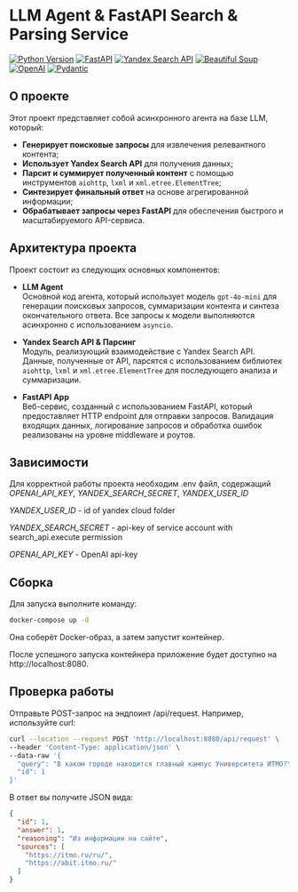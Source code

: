 # LLM Agent & FastAPI Search & Parsing Service

[![Python Version](https://img.shields.io/badge/Python-3.12.4%2B-blue.svg)](https://www.python.org/)
[![FastAPI](https://img.shields.io/badge/FastAPI-v0.115.8-blue.svg)](https://fastapi.tiangolo.com/)
[![Yandex Search API](https://img.shields.io/badge/Yandex_Search_API-XML--based-orange.svg)](https://yandex.cloud/ru/docs/search-api/)
[![Beautiful Soup](https://img.shields.io/badge/Beautiful_Soup-v4.12.3-green.svg)](https://www.crummy.com/software/BeautifulSoup/)
[![OpenAI](https://img.shields.io/badge/OpenAI-API-blue.svg)](https://openai.com/)
[![Pydantic](https://img.shields.io/badge/Pydantic-v2.10.6-blue.svg)](https://pydantic-docs.helpmanual.io/)

## О проекте

Этот проект представляет собой асинхронного агента на базе LLM, который:
- **Генерирует поисковые запросы** для извлечения релевантного контента;
- **Использует Yandex Search API** для получения данных;
- **Парсит и суммирует полученный контент** с помощью инструментов `aiohttp`, `lxml` и `xml.etree.ElementTree`;
- **Синтезирует финальный ответ** на основе агрегированной информации;
- **Обрабатывает запросы через FastAPI** для обеспечения быстрого и масштабируемого API-сервиса.

## Архитектура проекта

Проект состоит из следующих основных компонентов:

- **LLM Agent**  
  Основной код агента, который использует модель `gpt-4o-mini` для генерации поисковых запросов, суммаризации контента и синтеза окончательного ответа. Все запросы к модели выполняются асинхронно с использованием `asyncio`.

- **Yandex Search API & Парсинг**  
  Модуль, реализующий взаимодействие с Yandex Search API. Данные, полученные от API, парсятся с использованием библиотек `aiohttp`, `lxml` и `xml.etree.ElementTree` для последующего анализа и суммаризации.

- **FastAPI App**  
  Веб-сервис, созданный с использованием FastAPI, который предоставляет HTTP endpoint для отправки запросов. Валидация входящих данных, логирование запросов и обработка ошибок реализованы на уровне middleware и роутов.

## Зависимости

Для корректной работы проекта необходим .env файл, содержащий _OPENAI_API_KEY_, _YANDEX_SEARCH_SECRET_, _YANDEX_USER_ID_

_YANDEX_USER_ID_ - id of yandex cloud folder

_YANDEX_SEARCH_SECRET_ - api-key of service account with search_api.execute permission

_OPENAI_API_KEY_ - OpenAI api-key

## Сборка
Для запуска выполните команду:

```bash
docker-compose up -d
```
Она соберёт Docker-образ, а затем запустит контейнер.

После успешного запуска контейнера приложение будет доступно на http://localhost:8080.

## Проверка работы
Отправьте POST-запрос на эндпоинт /api/request. Например, используйте curl:

```bash
curl --location --request POST 'http://localhost:8080/api/request' \
--header 'Content-Type: application/json' \
--data-raw '{
  "query": "В каком городе находится главный кампус Университета ИТМО?\n1. Москва\n2. Санкт-Петербург\n3. Екатеринбург\n4. Нижний Новгород",
  "id": 1
}'
```
В ответ вы получите JSON вида:

```json
{
  "id": 1,
  "answer": 1,
  "reasoning": "Из информации на сайте",
  "sources": [
    "https://itmo.ru/ru/",
    "https://abit.itmo.ru/"
  ]
}
```
